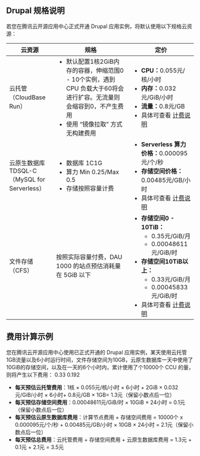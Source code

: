 ﻿
## Drupal 规格说明
若您在腾讯云开源应用中心正式开通 Drupal 应用实例，将默认使用以下规格云资源：

<table>
<thead>
  <tr>
    <th width="25%">云资源</th>
    <th>规格</th>
    <th width="35%">定价</th>
  </tr>
</thead>
<tbody>
  <tr>
    <td>云托管<br>（CloudBase Run）</td>
    <td><ul style="margin:0"><li>默认配置1核2GiB内存的容器，伸缩范围0 - 10个实例，遇到 CPU 负载大于60将会进行扩容。无流量则会缩容到0，不产生费用</li><li>使用 “镜像拉取” 方式无构建费用</li></ul></td>
    <td><ul style="margin:0"><li><b>CPU：</b>0.055元/核/小时</li><li><b>内存：</b>0.032元/GiB/小时</li><li><b>流量：</b>0.8元/GB</li><li>具体可查看 <a href= "https://cloud.tencent.com/document/product/1243/47823#.E6.8C.89.E9.87.8F.E8.AE.A1.E8.B4.B9">计费说明</a></li></ul></td>
  </tr>
  <tr>
    <td>云原生数据库 TDSQL-C<br>（MySQL for Serverless）</td>
    <td><ul style="margin:0"><li>数据库 1C1G</li><li>算力 Min 0.25/Max 0.5</li><li>存储按照容量计费</li></ul></td>
    <td><ul style="margin:0"><li><b>Serverless 算力价格：</b>0.000095元/个/秒</li><li><b>存储空间价格：</b>0.00485元/GB/小时</li><li>具体可查看 <a href= "https://cloud.tencent.com/document/product/1003/30493#.E8.AE.A1.E8.B4.B9.E8.AF.B4.E6.98.8E">计费说明</a></li></ul></td>
  </tr>
  <tr>
    <td>文件存储（CFS）</td>
    <td>按照实际容量付费，DAU 1000 的站点预估消耗量在 5GiB 以下</td>
    <td><ul style="margin:0"><li><b>存储空间0 - 10TiB：</b><ul><li>0.35元/GiB/月</li><li>0.00048611元/GiB/时</li></ul></li><li><b>存储空间10TiB以上：</b><ul><li>0.33元/GiB/月</li><li>0.00045833元/GiB/时</li></ul></li><li>具体可查看 <a href="https://cloud.tencent.com/document/product/582/47378#.E5.90.8E.E4.BB.98.E8.B4.B9.E4.BB.B7.E6.A0.BC.E8.AF.A6.E6.83.85">计费说明</a></li></ul></td>
  </tr>
</tbody>
</table>

## 费用计算示例
您在腾讯云开源应用中心使用已正式开通的 Drupal 应用实例，某天使用云托管1GB流量以及6小时运行时间，文件存储空间为10GB，云原生数据库一天中使用了10GiB的存储空间，以及在一天的6个小时内，累计使用了个10000个 CCU 的量，则将产生以下费用：
0.33 0.192 
- **每天预估云托管费用**：1核 × 0.055元/核/小时 × 6小时 + 2GiB × 0.032元/GiB/小时 × 6小时+ 0.8元/GB × 1GB= 1.3元（保留小数点后一位）
- **每天预估存储空间费用**：0.00048611元/GiB/时 × 10GiB × 24小时 = 0.1元（保留小数点后一位）
- **每天预估云原生数据库费用**：计算节点费用 + 存储空间费用 = 10000个 x 0.000095元/个/秒 + 0.00485元/GB/小时 × 10GB × 24小时 = 2.1元（保留小数点后一位）
- **每天预估总费用**：云托管费用 + 存储空间费用 + 云原生数据库费用 = 1.3元 + 0.1元 + 2.1元 = 3.5元






